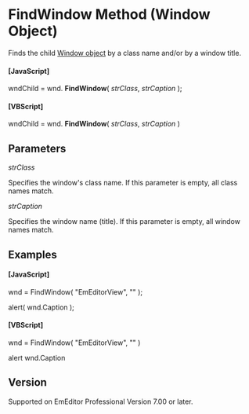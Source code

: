 # FindWindow Method (Window Object)

Finds the child [Window object](../window/index) by a class name and/or by a window title.

#### \[JavaScript\]

wndChild = wnd. **FindWindow**( _strClass_, _strCaption_ );

#### \[VBScript\]

wndChild = wnd. **FindWindow**( _strClass_, _strCaption_ )

## Parameters

_strClass_

Specifies the window's class name. If this parameter is empty, all class names match.

_strCaption_

Specifies the window name (title). If this parameter is empty, all window names match.

## Examples

#### \[JavaScript\]

wnd = FindWindow( "EmEditorView", "" );

alert( wnd.Caption );

#### \[VBScript\]

wnd = FindWindow( "EmEditorView", "" )

alert wnd.Caption

## Version

Supported on EmEditor Professional Version 7.00 or later.
